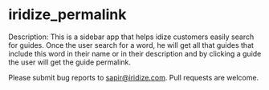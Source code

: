 # iridize_permalink

Description:
This is a sidebar app that helps idize customers easily search for guides.
Once the user search for a word, he will get all that guides that include this word in their name or in their description and by clicking a guide the user will get the guide permalink.

Please submit bug reports to sapir@iridize.com. Pull requests are welcome.



